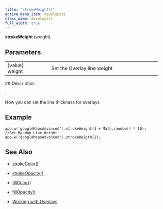 ```yaml
---
title: "strokeWeight()"
active_menu_item: developers
class_name: developers
full_width: true
---
```



**strokeWeight** (weight)

## Parameters

<table>
<tr>
<td width="169">
{value} weight

</td>
<td width="17">
</td>
<td width="694">
Set the Overlay line weight

</td>
</tr>
</table>
## Description

.

How you can set the line thickness for overlays

## **Example**

     
    app.w('googleMapsAdvanced').strokeWeight(1 + Math.random() * 10);  //Set Random Line Weight
    app.w('googleMapsAdvanced').strokeWeigth(2);
     
     
   

## **See Also**

 - [strokeColor()](/developers/user-guide/scripting-apis/client-api/widget-object-functions/advanced-maps/strokecolor)

 - [strokeOpacity()](/developers/user-guide/scripting-apis/client-api/widget-object-functions/advanced-maps/strokeopacity)

 - [fillColor()](/developers/user-guide/scripting-apis/client-api/widget-object-functions/advanced-maps/fillcolor)

 - [fillOpacity()](/developers/user-guide/scripting-apis/client-api/widget-object-functions/advanced-maps/fillopacity)

 - [Working with Overlays](/developers/user-guide/product-guide/advanced-important-widgets/google-v3-maps-widget/working-with-overlays/)

